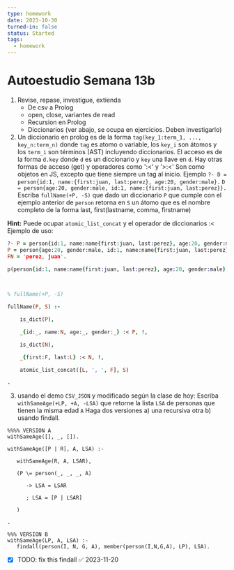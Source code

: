 ```yaml
---
type: homework
date: 2023-10-30
turned-in: false
status: Started
tags:
  - homework
---
```

#  Autoestudio Semana 13b
1. Revise, repase, investigue, extienda
	- De csv a Prolog
	- open, close, variantes de read
	- Recursion en Prolog
	- Diccionarios (ver abajo, se ocupa en ejercicios. Deben investigarlo)
2. Un diccionario en prolog es de la forma `tag(key_1:term_1, ..., key_n:term_n)` donde `tag` es atomo o variable, los `key_i` son átomos y los `term_i` son términos (AST) incluyendo diccionarios. El acceso es de la forma `d.key` donde `d` es un diccionario y `key` una llave en `d`. Hay otras formas de acceso (get) y operadores como ':<' y '>:<' Son como objetos en JS, excepto que tiene siempre un tag al inicio.
	Ejemplo
	`?- D = person{id:1, name:{first:juan, last:perez}, age:20, gender:male}.`
	`D = person{age:20, gender:male, id:1, name:{first:juan, last:perez}}.`
	Escriba `fullName(+P, -S)` que dado un diccionario `P` que cumple con el ejemplo anterior de `person` retorna en `S` un átomo que es el nombre completo de la forma last, first(lastname, comma, firstname)

  **Hint:** Puede ocupar `atomic_list_concat` y el operador de diccionarios :<
  Ejemplo de uso:
  ```prolog
?- P = person{id:1, name:name{first:juan, last:perez}, age:20, gender:male}, fullName(P, FN).  
P = person{age:20, gender:male, id:1, name:name{first:juan, last:perez}},  
FN = 'perez, juan'.
```

```prolog
p(person{id:1, name:name{first:juan, last:perez}, age:20, gender:male}).

  

% fullName(+P, -S)

fullName(P, S) :-

    is_dict(P),

    _{id:_, name:N, age:_, gender:_} :< P, !,

    is_dict(N),

    _{first:F, last:L} :< N, !,

    atomic_list_concat([L, ', ', F], S)

.
```

3. usando el demo `CSV_JSON` y modificado según la clase de hoy:
	Escriba `withSameAge(+LP, +A, -LSA)` que retorne la lista `LSA` de personas que tienen la misma edad `A`
	Haga dos versiones a) una recursiva otra b) usando findall.
```
%%%% VERSION A
withSameAge([], _, []).

withSameAge([P | R], A, LSA) :-

   withSameAge(R, A, LSAR),

   (P \= person(_, _, _, A)

      -> LSA = LSAR

      ; LSA = [P | LSAR]

   )

.

%%% VERSION B
withSameAge(LP, A, LSA) :-
   findall(person(I, N, G, A), member(person(I,N,G,A), LP), LSA).
```
- [x] TODO: fix this findall ✅ 2023-11-20
